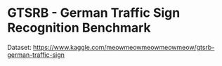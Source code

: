 # GTSRB - German Traffic Sign Recognition Benchmark

Dataset: https://www.kaggle.com/meowmeowmeowmeowmeow/gtsrb-german-traffic-sign
